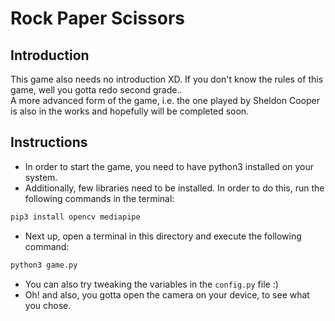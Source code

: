# Rock Paper Scissors

## Introduction
This game also needs no introduction XD. If you don't know the rules of this game, well you gotta redo second grade..<br />
A more advanced form of the game, i.e. the one played by Sheldon Cooper is also in the works and hopefully will be completed soon.

## Instructions
- In order to start the game, you need to have python3 installed on your system.
- Additionally, few libraries need to be installed. In order to do this, run the following commands in the terminal:
```sh
pip3 install opencv mediapipe
```
- Next up, open a terminal in this directory and execute the following command:
```sh
python3 game.py
```
- You can also try tweaking the variables in the `config.py` file :)
- Oh! and also, you gotta open the camera on your device, to see what you chose.